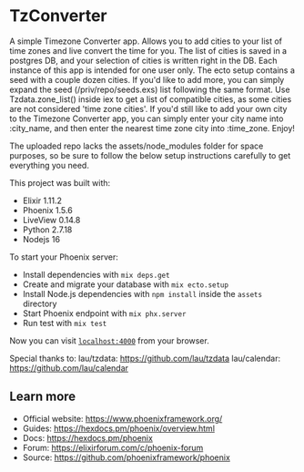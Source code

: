 # TzConverter

A simple Timezone Converter app. Allows you to add cities to your list of time zones and live convert the time for you. The list of cities is saved in a postgres DB, and your selection of cities is written right in the DB. Each instance of this app is intended for one user only. The ecto setup contains a seed with a couple dozen cities. If you'd like to add more, you can simply expand the seed (/priv/repo/seeds.exs) list following the same format. Use Tzdata.zone_list() inside iex to get a list of compatible cities, as some cities are not considered 'time zone cities'. If you'd still like to add your own city to the Timezone Converter app, you can simply enter your city name into :city_name, and then enter the nearest time zone city into :time_zone. Enjoy!

The uploaded repo lacks the assets/node_modules folder for space purposes, so be sure to follow the below setup instructions carefully to get everything you need.


This project was built with:
- Elixir 1.11.2
- Phoenix 1.5.6
- LiveView 0.14.8
- Python 2.7.18
- Nodejs 16


To start your Phoenix server:

  * Install dependencies with `mix deps.get`
  * Create and migrate your database with `mix ecto.setup`
  * Install Node.js dependencies with `npm install` inside the `assets` directory
  * Start Phoenix endpoint with `mix phx.server`
  * Run test with `mix test`

Now you can visit [`localhost:4000`](http://localhost:4000) from your browser.


Special thanks to:
lau/tzdata: https://github.com/lau/tzdata
lau/calendar: https://github.com/lau/calendar


## Learn more

  * Official website: https://www.phoenixframework.org/
  * Guides: https://hexdocs.pm/phoenix/overview.html
  * Docs: https://hexdocs.pm/phoenix
  * Forum: https://elixirforum.com/c/phoenix-forum
  * Source: https://github.com/phoenixframework/phoenix
